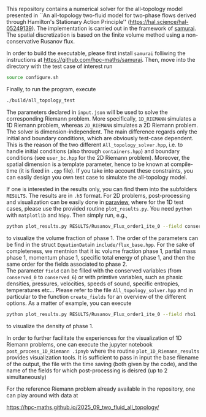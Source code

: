 This repository contains a numerical solver for the all-topology model presented in ``An all-topology two-fluid model for two-phase flows derived through Hamilton's Stationary Action Principle'' (https://hal.science/hal-05249139).
The implementation is carried out in the framework of [samurai](https://github.com/hpc-maths/samurai).
The spatial discretization is based on the finite volume method using a non-conservative Rusanov flux.

In order to build the executable, please first install ```samurai``` folliwing the instructions at https://github.com/hpc-maths/samurai. Then, move into the directory with the test case of interest run

```bash
source configure.sh
```

Finally, to run the program, execute

```bash
./build/all_topology_test
```

The parameters declared in ```input.json``` will be used to solve the corresponding Riemann problem. More specifically, ```1D_RIEMANN``` simulates a 1D Riemann problem, whereas ```2D_RIEMANN``` simulates a 2D Riemann problem. The solver is dimension-independent. The main difference regards only the initial and boundary conditions, which are obviously test-case dependent. This is the reason of the two different ```All_topology_solver.hpp```, i.e. to handle initial conditions (also through ```containers.hpp```) and boundary conditions (see ```user_bc.hpp``` for the 2D Riemann problem). Moreover, the spatial dimension is a template parameter, hence to be known at compile-time (it is fixed in ```.cpp``` file). If you take into account these constraints, you can easily design you own test case to simulate the all-topology model.

If one is interested in the results only, you can find them into the subfolders ```RESULTS```. The results are in ```.h5``` format. For 2D problems, post-processing and visualization can be easily done in [paraview](https://www.paraview.org/), where for the 1D test cases, please use the provided routine ```plot_results.py```. You need ```python``` with ```matplotlib``` and ```h5py```. Then simply run, e.g.,

```bash
python plot_results.py RESULTS/Rusanov_Flux_order1_ite_0 --field conserved_0
```

to visualize the volume fraction of phase 1. The order of the parameters can be find in the struct ```EquationData```in ```include/flux_base.hpp```. For the sake of completeness, we mentnion that it is: volume fraction phase 1, partial mass phase 1, momentum phase 1, specific total energy of phase 1, and then the same order for the fields associated to phase 2.\
The parameter ```field``` can be filled with the conserved variables (from ```conserved_0``` to ```conserved_6```) or with primtive variables, such as phasic densities, pressures, velocities, speeds of sound, specific entropies, temperatures etc... Please refer to the file ```All_topology_solver.hpp``` and in particular to the function ```create_fields``` for an overview of the different options. As a matter of example, you can execute

```bash
python plot_results.py RESULTS/Rusanov_Flux_order1_ite_0 --field rho1
```

to visualize the density of phase 1.

In order to further facilitate the experiences for the visualization of 1D Riemann problems, one can execute the jupyter notebook ```post_process_1D_Riemann
.ipnyb``` where the routine ```plot_1D_Riemann_results``` provides visualization tools. It is sufficient to pass in input the base filename of the output, the file with the time saving (both given by the code), and the name of the fields for which post-processing is deisred (up to 2 simultaneously)

For the reference Riemann problem already available in the repository, one can play around with data at

https://hpc-maths.github.io/2025_09_two_fluid_all_topology/
